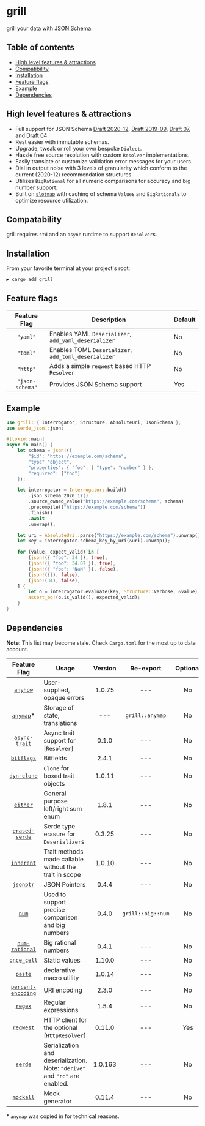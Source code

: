 # grill

grill your data with [JSON Schema](https://json-schema.org/).

## Table of contents

-   [High level features & attractions](#high-level-features--attractions)
-   [Compatibility](#compatibility)
-   [Installation](#installation)
-   [Feature flags](#feature-flags)
-   [Example](#example)
-   [Dependencies](#dependencies)

## High level features & attractions

-   Full support for JSON Schema
    [Draft 2020-12](https://json-schema.org/specification-links#2020-12),
    [Draft 2019-09](<https://json-schema.org/specification-links#draft-2019-09-(formerly-known-as-draft-8)>),
    [Draft 07](https://json-schema.org/specification-links#draft-7), and
    [Draft 04](https://json-schema.org/specification-links#draft-4)
-   Rest easier with immutable schemas.
-   Upgrade, tweak or roll your own bespoke `Dialect`.
-   Hassle free source resolution with custom `Resolver` implementations.
-   Easily translate or customize validation error messages for your users.
-   Dial in output noise with 3 levels of granularity which conform to the
    current (2020-12) recommendation structures.
-   Utilizes `BigRational` for all numeric comparisons for accuracy and big
    number support.
-   Built on [`slotmap`](https://docs.rs/slotmap/latest/slotmap/) with caching
    of schema `Value`s and `BigRational`s to optimize resource utilization.

## Compatability

grill requires `std` and an `async` runtime to support `Resolver`s.

## Installation

From your favorite terminal at your project's root:

```bash
▶ cargo add grill
```

## Feature flags

|  Feature Flag   | Description                                          | Default |
| :-------------: | ---------------------------------------------------- | ------- |
|    `"yaml"`     | Enables YAML `Deserializer`, `add_yaml_deserializer` | No      |
|    `"toml"`     | Enables TOML `Deserializer`, `add_toml_deserializer` | No      |
|    `"http"`     | Adds a simple `reqwest` based HTTP `Resolver`        | No      |
| `"json-schema"` | Provides JSON Schema support                         | Yes     |

## Example

```rust
use grill::{ Interrogator, Structure, AbsoluteUri, JsonSchema };
use serde_json::json;

#[tokio::main]
async fn main() {
	let schema = json!({
		"$id": "https://example.com/schema",
		"type" "object",
		"properties": { "foo": { "type": "number" } },
		"required": ["foo"]
	});

	let interrogator = Interrogator::build()
		.json_schema_2020_12()
		.source_owned_value("https://example.com/schema", schema)
		.precompile(["https://example.com/schema"])
		.finish()
		.await
		.unwrap();

	let uri = AbsoluteUri::parse("https://example.com/schema").unwrap();
	let key = interrogator.schema_key_by_uri(&uri).unwrap();

	for (value, expect_valid) in [
		(json!({ "foo": 34 }), true),
		(json!({ "foo": 34.07 }), true),
		(json!({ "foo": "NaN" }), false),
		(json!({}), false),
		(json!(34), false),
	] {
		let o = interrogator.evaluate(key, Structure::Verbose, &value).unwrap();
		assert_eq!(o.is_valid(), expected_valid);
	}
}

```

## Dependencies

**Note**: This list may become stale. Check `Cargo.toml` for the most up to date
account.

|                      Feature Flag                      | Usage                                                                       | Version |     Re-export     | Optional | Dev |
| :----------------------------------------------------: | --------------------------------------------------------------------------- | :-----: | :---------------: | :------: | --- |
|           [`anyhow`](https://docs.rs/anyhow)           | User-supplied, opaque errors                                                | 1.0.75  |        ---        |    No    | No  |
|          [`anymap`](https://docs.rs/anymap)\*          | Storage of state, translations                                              |   ---   |  `grill::anymap`  |    No    | No  |
|      [`async-trait`](https://docs.rs/async-trait)      | Async trait support for [`Resolver`]                                        |  0.1.0  |        ---        |    No    | No  |
|         [`bitflags`](https://docs.rs/bitflags)         | Bitfields                                                                   |  2.4.1  |        ---        |    No    | No  |
|        [`dyn-clone`](https://docs.rs/dyn-clone)        | `Clone` for boxed trait objects                                             | 1.0.11  |        ---        |    No    | No  |
|           [`either`](https://docs.rs/either)           | General purpose left/right sum enum                                         |  1.8.1  |        ---        |    No    | No  |
|     [`erased-serde`](https://docs.rs/erased-serde)     | Serde type erasure for `Deserializer`s                                      | 0.3.25  |        ---        |    No    | No  |
|         [`inherent`](https://docs.rs/inherent)         | Trait methods made callable without the trait in scope                      | 1.0.10  |        ---        |    No    | No  |
|          [`jsonptr`](https://docs.rs/jsonptr)          | JSON Pointers                                                               |  0.4.4  |        ---        |    No    | No  |
|              [`num`](https://docs.rs/num)              | Used to support precise comparison and big numbers                          |  0.4.0  | `grill::big::num` |    No    | No  |
|         [`num-rational`](https://docs.rs/num)          | Big rational numbers                                                        |  0.4.1  |        ---        |    No    | No  |
|        [`once_cell`](https://docs.rs/once_cell)        | Static values                                                               | 1.10.0  |        ---        |    No    | No  |
|            [`paste`](https://docs.rs/paste)            | declarative macro utility                                                   | 1.0.14  |        ---        |    No    | No  |
| [`percent-encoding`](https://docs.rs/percent-encoding) | URI encoding                                                                |  2.3.0  |        ---        |    No    | No  |
|            [`regex`](https://docs.rs/regex)            | Regular expressions                                                         |  1.5.4  |        ---        |    No    | No  |
|          [`reqwest`](https://docs.rs/reqwest)          | HTTP client for the optional [`HttpResolver`]                               | 0.11.0  |        ---        |   Yes    | No  |
|            [`serde`](https://docs.rs/serde)            | Serialization and deserialization. Note: `"derive"` and `"rc"` are enabled. | 1.0.163 |        ---        |    No    | No  |
|          [`mockall`](https://docs.rs/mockall)          | Mock generator                                                              | 0.11.4  |        ---        |    No    | Yes |

\* `anymap` was copied in for technical reasons.
